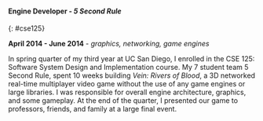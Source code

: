 #### Engine Developer - *5 Second Rule*
{: #cse125}

**April 2014 - June 2014** - *graphics, networking, game engines*

In spring quarter of my third year at UC San Diego, I enrolled in the CSE 125:
Software System Design and Implementation course. My 7 student team 5 Second
Rule, spent 10 weeks building *Vein: Rivers of Blood*, a 3D networked real-time
multiplayer video game without the use of any game engines or large libraries. I
was responsible for overall engine architecture, graphics, and some gameplay. At
the end of the quarter, I presented our game to professors, friends, and family
at a large final event.
